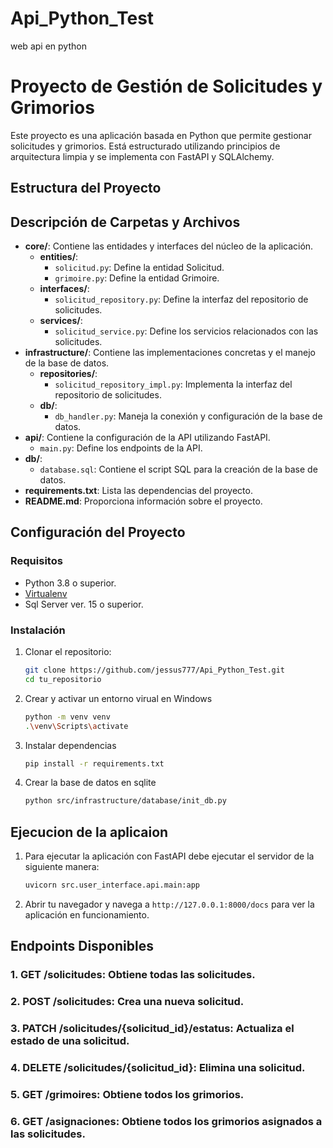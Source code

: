 # Api_Python_Test
web api en python

# Proyecto de Gestión de Solicitudes y Grimorios

Este proyecto es una aplicación basada en Python que permite gestionar solicitudes y grimorios. Está estructurado utilizando principios de arquitectura limpia y se implementa con FastAPI y SQLAlchemy.

## Estructura del Proyecto


## Descripción de Carpetas y Archivos

- **core/**: Contiene las entidades y interfaces del núcleo de la aplicación.
  - **entities/**:
    - `solicitud.py`: Define la entidad Solicitud.
    - `grimoire.py`: Define la entidad Grimoire.
  - **interfaces/**:
    - `solicitud_repository.py`: Define la interfaz del repositorio de solicitudes.
  - **services/**:
    - `solicitud_service.py`: Define los servicios relacionados con las solicitudes.
- **infrastructure/**: Contiene las implementaciones concretas y el manejo de la base de datos.
  - **repositories/**:
    - `solicitud_repository_impl.py`: Implementa la interfaz del repositorio de solicitudes.
  - **db/**:
    - `db_handler.py`: Maneja la conexión y configuración de la base de datos.
- **api/**: Contiene la configuración de la API utilizando FastAPI.
  - `main.py`: Define los endpoints de la API.
- **db/**:
  - `database.sql`: Contiene el script SQL para la creación de la base de datos.
- **requirements.txt**: Lista las dependencias del proyecto.
- **README.md**: Proporciona información sobre el proyecto.

## Configuración del Proyecto

### Requisitos

- Python 3.8 o superior.
- [Virtualenv](https://virtualenv.pypa.io/en/latest/)
- Sql Server ver. 15 o superior.
### Instalación

1. Clonar el repositorio:

   ```bash
   git clone https://github.com/jessus777/Api_Python_Test.git
   cd tu_repositorio

2.  Crear y activar un entorno virual en Windows
    ```bash
    python -m venv venv
    .\venv\Scripts\activate


3. Instalar dependencias
    ```bash
    pip install -r requirements.txt


5. Crear la base de datos en sqlite
    ```bash
    python src/infrastructure/database/init_db.py


## Ejecucion de la aplicaion

1. Para ejecutar la aplicación con FastAPI debe ejecutar el servidor de la siguiente manera:

    ```bash
    uvicorn src.user_interface.api.main:app

2. Abrir tu navegador y navega a `http://127.0.0.1:8000/docs` para ver la aplicación en funcionamiento.

## Endpoints Disponibles

### 1. GET /solicitudes: Obtiene todas las solicitudes.
### 2. POST /solicitudes: Crea una nueva solicitud.
### 3. PATCH /solicitudes/{solicitud_id}/estatus: Actualiza el estado de una solicitud.
### 4. DELETE /solicitudes/{solicitud_id}: Elimina una solicitud.
### 5. GET /grimoires: Obtiene todos los grimorios.
### 6. GET /asignaciones: Obtiene todos los grimorios asignados a las solicitudes.

